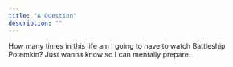 ```yaml
---
title: "A Question"
description: ""
---
```

How many times in this life am I going to have to watch Battleship Potemkin? Just wanna know so I can mentally prepare.
